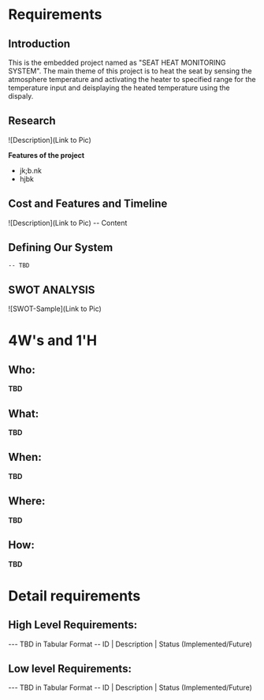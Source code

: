 # Requirements
## Introduction
 This is the embedded project named as "SEAT HEAT MONITORING SYSTEM". The main theme of this project is to heat the seat by sensing the atmosphere temperature and activating the heater to specified range for the temperature input and deisplaying the heated temperature using the dispaly.

## Research
![Description](Link to Pic)

 **Features of the project**
  - jk;b.nk
  - hjbk
   
## Cost and Features and Timeline
![Description](Link to Pic)
-- Content 
## Defining Our System
    -- TBD
## SWOT ANALYSIS
![SWOT-Sample](Link to Pic)

# 4W&#39;s and 1&#39;H

## Who:

**TBD**

## What:

**TBD**

## When:

**TBD**

## Where:

**TBD**

## How:

**TBD**

# Detail requirements
## High Level Requirements:
--- TBD in Tabular Format 
-- ID | Description | Status (Implemented/Future)


##  Low level Requirements:
--- TBD in Tabular Format 
-- ID | Description | Status (Implemented/Future)
